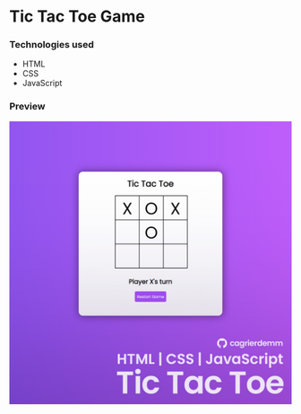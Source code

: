 #  Tic Tac Toe Game

### Technologies used
- HTML
- CSS
- JavaScript

### Preview

![Preview](img/preview.jpg)